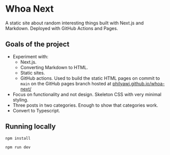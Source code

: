# Whoa Next

A static site about random interesting things built with Next.js and Markdown. Deployed with GitHub Actions and Pages.

## Goals of the project

-   Experiment with:
    -   Next.js.
    -   Converting Markdown to HTML.
    -   Static sites.
    -   GitHub actions. Used to build the static HTML pages on commit to `main` on the GitHub pages branch hosted at [philyawj.github.io/whoa-next/](philyawj.github.io/whoa-next/)
-   Focus on functionality and not design. Skeleton CSS with very minimal styling.
-   Three posts in two categories. Enough to show that categories work.
-   Convert to Typescript.

## Running locally

`npm install`

`npm run dev`
